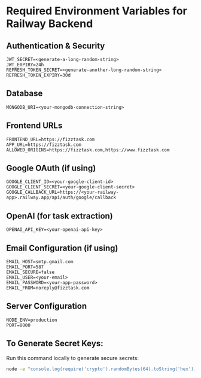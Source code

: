# Required Environment Variables for Railway Backend

## Authentication & Security
```
JWT_SECRET=<generate-a-long-random-string>
JWT_EXPIRY=24h
REFRESH_TOKEN_SECRET=<generate-another-long-random-string>
REFRESH_TOKEN_EXPIRY=30d
```

## Database
```
MONGODB_URI=<your-mongodb-connection-string>
```

## Frontend URLs
```
FRONTEND_URL=https://fizztask.com
APP_URL=https://fizztask.com
ALLOWED_ORIGINS=https://fizztask.com,https://www.fizztask.com
```

## Google OAuth (if using)
```
GOOGLE_CLIENT_ID=<your-google-client-id>
GOOGLE_CLIENT_SECRET=<your-google-client-secret>
GOOGLE_CALLBACK_URL=https://<your-railway-app>.railway.app/api/auth/google/callback
```

## OpenAI (for task extraction)
```
OPENAI_API_KEY=<your-openai-api-key>
```

## Email Configuration (if using)
```
EMAIL_HOST=smtp.gmail.com
EMAIL_PORT=587
EMAIL_SECURE=false
EMAIL_USER=<your-email>
EMAIL_PASSWORD=<your-app-password>
EMAIL_FROM=noreply@fizztask.com
```

## Server Configuration
```
NODE_ENV=production
PORT=8000
```

## To Generate Secret Keys:
Run this command locally to generate secure secrets:
```bash
node -e "console.log(require('crypto').randomBytes(64).toString('hex'))"
```